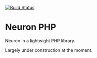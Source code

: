 [![Build Status](https://travis-ci.org/clearidea/neuron.svg?branch=master)](https://travis-ci.org/clearidea/neuron)

Neuron PHP
==========


Neuron in a lightwight PHP library.

Largely under construction at the moment.
